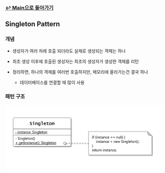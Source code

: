 ### [↩︎ Main으로 돌아가기](../../README.md)

## Singleton Pattern

### 개념

- 생성자가 여러 차례 호출 되더라도 실제로 생성되는 객체는 하나

- 최초 생성 이후에 호출된 생성자는 최초의 생성자가 생성한 객체를 리턴

- 정리하면, 하나의 객체를 여러번 호출하지만, 메모리에 올라가는건 결국 하나
  - 데이터베이스를 연결할 때 많이 사용

### 패턴 구조

![singleton](../../image/singleton.png)
